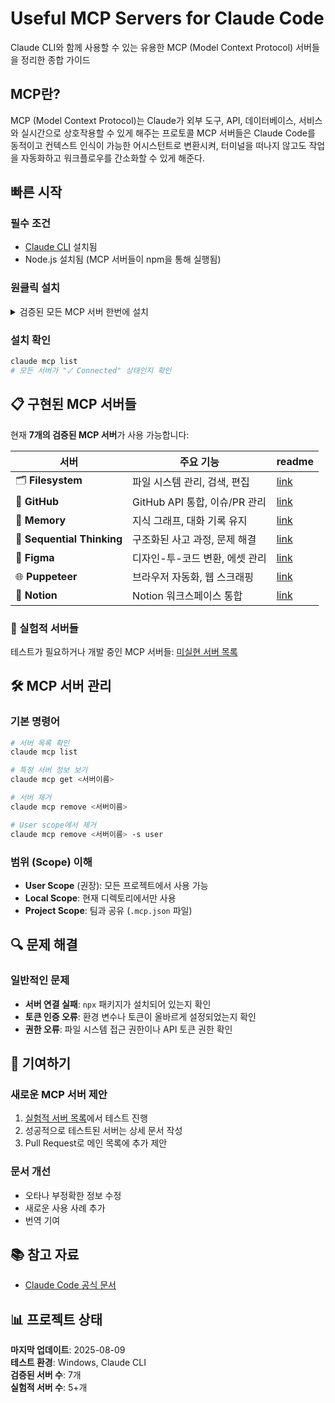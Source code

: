 # Useful MCP Servers for Claude Code

Claude CLI와 함께 사용할 수 있는 유용한 MCP (Model Context Protocol) 서버들을 정리한 종합 가이드

## MCP란?

MCP (Model Context Protocol)는 Claude가 외부 도구, API, 데이터베이스, 서비스와 실시간으로 상호작용할 수 있게 해주는 프로토콜 MCP 서버들은 Claude Code를 동적이고 컨텍스트 인식이 가능한 어시스턴트로 변환시켜, 터미널을 떠나지 않고도 작업을 자동화하고 워크플로우를 간소화할 수 있게 해준다.

## 빠른 시작

### 필수 조건
- [Claude CLI](https://claude.ai/code) 설치됨
- Node.js 설치됨 (MCP 서버들이 npm을 통해 실행됨)

### 원클릭 설치 

<details>
<summary> 검증된 모든 MCP 서버 한번에 설치</summary>

다음 명령어들로 검증된 MCP 서버들을 User Scope으로 설정할 수 있습니다:

```bash
# 1. 파일시스템 서버 (파일 읽기/쓰기)
claude mcp add filesystem --scope user npx @modelcontextprotocol/server-filesystem C:\

# 2. GitHub 서버 (리포지토리 관리) - 토큰 설정 필요
claude mcp add github --scope user npx @modelcontextprotocol/server-github

# 3. 메모리 서버 (대화 기록 유지)
claude mcp add memory --scope user npx @modelcontextprotocol/server-memory

# 4. 순차적 사고 서버 (복잡한 작업 분해)
claude mcp add sequential-thinking --scope user npx @modelcontextprotocol/server-sequential-thinking

# 5. Figma 서버 (디자인-투-코드 변환) - 토큰 설정 필요
claude mcp add figma-framelink --scope user "npx figma-developer-mcp --figma-api-key=YOUR_FIGMA_TOKEN --stdio"

# 6. Puppeteer 서버 (브라우저 자동화)
claude mcp add puppeteer-server --scope user npx @hisma/server-puppeteer

# 7. Notion 서버 (Notion 워크스페이스 통합) - 토큰 설정 필요
claude mcp add notion-server --scope user npx @notionhq/notion-mcp-server -e NOTION_TOKEN=YOUR_NOTION_TOKEN
```

**토큰이 필요한 서버들**: GitHub, Figma, Notion - 각 서버 문서에서 토큰 생성 방법 확인
</details>

### 설치 확인
```bash
claude mcp list
# 모든 서버가 "✓ Connected" 상태인지 확인
```

## 📋 구현된 MCP 서버들

현재 **7개의 검증된 MCP 서버**가 사용 가능합니다:

| 서버 | 주요 기능 | readme |
|------|----------|------|
| 🗂️ **Filesystem** | 파일 시스템 관리, 검색, 편집 | [link](docs/servers/filesystem.md) |
| 🐙 **GitHub** | GitHub API 통합, 이슈/PR 관리 | [link](docs/servers/github.md) |
| 🧠 **Memory** | 지식 그래프, 대화 기록 유지 | [link](docs/servers/memory.md) |
| 🤔 **Sequential Thinking** | 구조화된 사고 과정, 문제 해결 | [link](docs/servers/sequential-thinking.md) |
| 🎨 **Figma** | 디자인-투-코드 변환, 에셋 관리 | [link](docs/servers/figma.md) |
| 🌐 **Puppeteer** | 브라우저 자동화, 웹 스크래핑 | [link](docs/servers/puppeteer.md) |
| 📝 **Notion** | Notion 워크스페이스 통합 | [link](docs/servers/notion.md) |

### 🔄 실험적 서버들
테스트가 필요하거나 개발 중인 MCP 서버들: [미실현 서버 목록](docs/experimental-servers.md)



## 🛠 MCP 서버 관리

### 기본 명령어
```bash
# 서버 목록 확인
claude mcp list

# 특정 서버 정보 보기
claude mcp get <서버이름>

# 서버 제거
claude mcp remove <서버이름>

# User scope에서 제거
claude mcp remove <서버이름> -s user
```

### 범위 (Scope) 이해
- **User Scope** (권장): 모든 프로젝트에서 사용 가능
- **Local Scope**: 현재 디렉토리에서만 사용
- **Project Scope**: 팀과 공유 (`.mcp.json` 파일)

## 🔍 문제 해결

### 일반적인 문제
- **서버 연결 실패**: `npx` 패키지가 설치되어 있는지 확인
- **토큰 인증 오류**: 환경 변수나 토큰이 올바르게 설정되었는지 확인
- **권한 오류**: 파일 시스템 접근 권한이나 API 토큰 권한 확인

## 🤝 기여하기

### 새로운 MCP 서버 제안
1. [실험적 서버 목록](docs/experimental-servers.md)에서 테스트 진행
2. 성공적으로 테스트된 서버는 상세 문서 작성
3. Pull Request로 메인 목록에 추가 제안

### 문서 개선
- 오타나 부정확한 정보 수정
- 새로운 사용 사례 추가  
- 번역 기여

## 📚 참고 자료

- [Claude Code 공식 문서](https://docs.anthropic.com/en/docs/claude-code)


## 📊 프로젝트 상태

**마지막 업데이트**: 2025-08-09  
**테스트 환경**: Windows, Claude CLI  
**검증된 서버 수**: 7개  
**실험적 서버 수**: 5+개  

